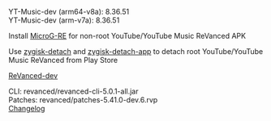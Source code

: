 YT-Music-dev (arm64-v8a): 8.36.51  
YT-Music-dev (arm-v7a): 8.36.51  

Install [MicroG-RE](https://github.com/WSTxda/MicroG-RE/releases) for non-root YouTube/YouTube Music ReVanced APK  

Use [zygisk-detach](https://github.com/j-hc/zygisk-detach) and [zygisk-detach-app](https://github.com/j-hc/zygisk-detach-app/releases) to detach root YouTube/YouTube Music ReVanced from Play Store  

[ReVanced-dev](https://github.com/IGOR3K99/ReVanced-dev)
  
CLI: revanced/revanced-cli-5.0.1-all.jar  
Patches: revanced/patches-5.41.0-dev.6.rvp  
[Changelog](https://github.com/revanced/revanced-patches/releases/tag/v5.41.0-dev.6)  
